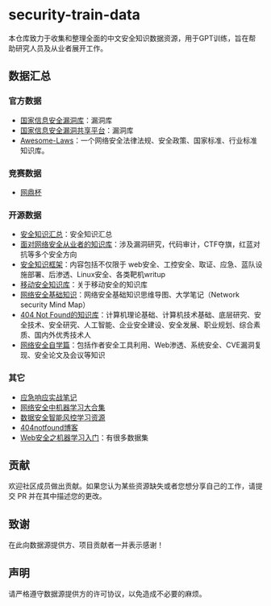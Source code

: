 # security-train-data

本仓库致力于收集和整理全面的中文安全知识数据资源，用于GPT训练，旨在帮助研究人员及从业者展开工作。

## 数据汇总

### 官方数据

- [国家信息安全漏洞库](https://www.cnnvd.org.cn/)：漏洞库
- [国家信息安全漏洞共享平台](https://www.cnvd.org.cn/)：漏洞库
- [Awesome-Laws](https://github.com/Threekiii/Awesome-Laws)：一个网络安全法律法规、安全政策、国家标准、行业标准知识库。

### 竞赛数据

- [网鼎杯](https://www.wangdingcup.com/)

### 开源数据

- [安全知识汇总](https://github.com/JoyChou93/sks)：安全知识汇总
- [面对网络安全从业者的知识库](https://github.com/PeiQi0/PeiQi-WIKI-Book)：涉及漏洞研究，代码审计，CTF夺旗，红蓝对抗等多个安全方向
- [安全知识框架](https://github.com/ffffffff0x/1earn)：内容包括不仅限于 web安全、工控安全、取证、应急、蓝队设施部署、后渗透、Linux安全、各类靶机writup
- [移动安全知识库](https://github.com/dr0v/sec-lib)：关于移动安全的知识库
- [网络安全基础知识](https://github.com/MiYogurt/network-security-mind-map)：网络安全基础知识思维导图、大学笔记（Network security Mind Map）
- [404 Not Found的知识库](https://github.com/404notf0und/Always-Learning)：计算机理论基础、计算机技术基础、底层研究、安全技术、安全研究、人工智能、企业安全建设、安全发展、职业规划、综合素质、国内外优秀技术人
- [网络安全自学篇](https://github.com/eastmountyxz/CSDNBlog-Security-Based)：包括作者安全工具利用、Web渗透、系统安全、CVE漏洞复现、安全论文及会议等知识

### 其它

- [应急响应实战笔记](https://bypass007.github.io/Emergency-Response-Notes/)
- [网络安全中机器学习大合集](https://github.com/jivoi/awesome-ml-for-cybersecurity/blob/master/README_ch.md)
- [数据安全智能风控学习资源](https://github.com/LiaoWenzhe/dataRisk-detection-resources/blob/main/README_zh-CN.md)
- [404notfound博客](https://4o4notfound.org/)
- [Web安全之机器学习入门](https://github.com/duoergun0729/1book)：有很多数据集

## 贡献

欢迎社区成员做出贡献。如果您认为某些资源缺失或者您想分享自己的工作，请提交 PR 并在其中描述您的更改。

## 致谢

在此向数据源提供方、项目贡献者一并表示感谢！

## 声明

请严格遵守数据源提供方的许可协议，以免造成不必要的麻烦。
